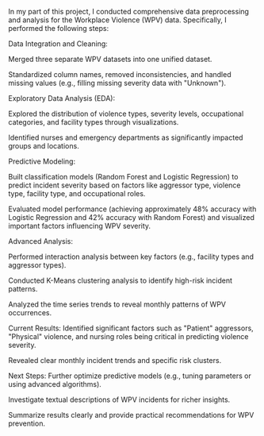 In my part of this project, I conducted comprehensive data preprocessing and analysis for the Workplace Violence (WPV) data. Specifically, I performed the following steps:

Data Integration and Cleaning:

Merged three separate WPV datasets into one unified dataset.

Standardized column names, removed inconsistencies, and handled missing values (e.g., filling missing severity data with "Unknown").

Exploratory Data Analysis (EDA):

Explored the distribution of violence types, severity levels, occupational categories, and facility types through visualizations.

Identified nurses and emergency departments as significantly impacted groups and locations.

Predictive Modeling:

Built classification models (Random Forest and Logistic Regression) to predict incident severity based on factors like aggressor type, violence type, facility type, and occupational roles.

Evaluated model performance (achieving approximately 48% accuracy with Logistic Regression and 42% accuracy with Random Forest) and visualized important factors influencing WPV severity.

Advanced Analysis:

Performed interaction analysis between key factors (e.g., facility types and aggressor types).

Conducted K-Means clustering analysis to identify high-risk incident patterns.

Analyzed the time series trends to reveal monthly patterns of WPV occurrences.

Current Results:
Identified significant factors such as "Patient" aggressors, "Physical" violence, and nursing roles being critical in predicting violence severity.

Revealed clear monthly incident trends and specific risk clusters.

Next Steps:
Further optimize predictive models (e.g., tuning parameters or using advanced algorithms).

Investigate textual descriptions of WPV incidents for richer insights.

Summarize results clearly and provide practical recommendations for WPV prevention.